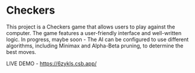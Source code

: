 # Checkers

This project is a Checkers game that allows users to play against the computer. The game features a user-friendly interface and well-written logic.
In progress, maybe soon - The AI can be configured to use different algorithms, including Minimax and Alpha-Beta pruning, to determine the best moves.

LIVE DEMO - https://6zykls.csb.app/

